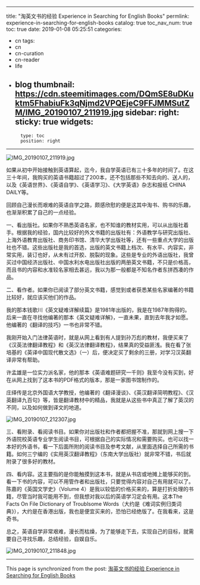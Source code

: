 
---
title: "淘英文书的经验 Experience in Searching for English Books"
permlink: experience-in-searching-for-english-books
catalog: true
toc_nav_num: true
toc: true
date: 2019-01-08 05:25:51
categories:
- cn
tags:
- cn
- cn-curation
- cn-reader
- life
- blog
thumbnail: https://cdn.steemitimages.com/DQmSE8uDKuktm5FhabiuFk3qNjmd2VPQEjeC9FFJMMSutZM/IMG_20190107_211919.jpg
sidebar:
    right:
        sticky: true
widgets:
    -
        type: toc
        position: right
---


![IMG_20190107_211919.jpg](https://cdn.steemitimages.com/DQmSE8uDKuktm5FhabiuFk3qNjmd2VPQEjeC9FFJMMSutZM/IMG_20190107_211919.jpg)

如果从初中开始接触到英语算起，迄今，我自学英语已有三十多年的时间了。在这三十年间，我购买的英语书籍超过了200本，还不包括那些不知去向的、送人的，以及《英语世界》、《英语自学》、《英语学习》、《大学英语》杂志和报纸 CHINA DAILY等。

回顾自己漫长而艰难的英语自学之路，颇感欣慰的便是这其中淘书、购书的乐趣，也渐渐积累了自己的一点经验。

一、看出版社。如果你不熟悉英语名家，也不知谁的教材实用，可以从出版社着手。根据我的经验，国内比较好的外文书籍的出版社有：外语教学与研究出版社、上海外语教育出版社、商务印书馆、清华大学出版社等，还有一些重点大学的出版社也不错。这些出版社是我的首选，出版的英文书籍上档次、有水平、内容实，非常实用，装订也好，从未有过开胶、脱裂的现象。这些是专业的外语出版社，我曾买过中国经济出版社、中国水利水电出版社出版的两册英文书籍，不只是价格高，而且书的内容和水准较名家相去甚远，我以为那一般都是不知名作者东拼西凑的作品。

二、看作者。如果你已阅读了部分英文书籍，感觉到或者获悉某些名家编著的书籍比较好，就应该买他们的作品。

我的那本钱歌川《英文疑难详解续篇》是1981年出版的，我是在1987年购得的。后来一直在寻找他编著的那本《英文疑难详解》，一直未果，直到去年我才如愿。他编著的《翻译的技巧》一书也非常不错。

我刚开始入门法律英语时，就是从网上看到有人提到孙万彪的教材，我便买来了《汉英法律翻译教程》和《英汉法律翻译教程》，结果真的受益匪浅。我在看了张培基的《英译中国现代散文选》（一）后，便决定买了剩余的三册，对学习汉英翻译非常有帮助。

许孟雄是一位实力派名家，他的那本《英语难题研究一千则》我至今没有买到，好在从网上找到了这本书的PDF格式的版本，那是一家图书馆制作的。

庄绎传是北京外国语大学教授，他编著的《翻译漫谈》、《英汉翻译简明教程》、《汉英翻译九百句》等，皆是翻译教材中的精品，我就是从这些书中真正了解了英汉的不同，以及如何做到译文的地道。

![IMG_20190107_212307.jpg](https://cdn.steemitimages.com/DQmWfJV4tjDpYVmasyWZYPGVZFjZcMhhwmPdCCLDiy1PeZc/IMG_20190107_212307.jpg)

三、看附录、看阅读书目。如果你对出版社和作者都把握不准，那就到网上搜一下外语院校英语专业学生阅读书目，可根据自己的实际情况和需要购买。也可以找一本好的外语书，看一下后面所附的阅读书目及参考文献，从里面选择自己所需的书籍。如何三宁编的《实用英汉翻译教程》（东南大学出版社）就非常不错，书后就附录了很多好的教材。

四、看内容。这主要指的是你能触摸到这本书，就是从书店或地摊上能够买的到。看一下书的内容，可以不用管作者和出版社，只要觉得内容对自己有用就可以了。陈嘉的《英国文学史》（Volume 4）是我以较低的价格买来的，算是打折处理的书籍，尽管当时我可能用不到，但我想对我以后的英语学习定会有用。这本The Facts On File Dictionary of Troublsome Words（大约是《难词实例归类词典》），大约是在香港出版，我也是便宜买来的，恐怕已经绝版了。在我看来，这是奇书。

总之，英语自学非常艰难，漫长而枯燥，为了能够走下去，实现自己的目标，就需要自己寻找乐趣，总结经验，自娱自乐。

![IMG_20190107_211848.jpg](https://cdn.steemitimages.com/DQmV2NJ5V5ojF2BkZt3JaQWFUpJs93HYoQLvZbqr9Kqv66h/IMG_20190107_211848.jpg)

- - -

This page is synchronized from the post: [淘英文书的经验 Experience in Searching for English Books](https://steemit.com/@bring/experience-in-searching-for-english-books)

